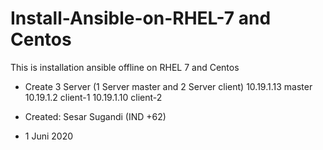 # Install-Ansible-on-RHEL-7 and Centos

This is  installation ansible offline on RHEL 7 and Centos

- Create 3 Server (1 Server master and 2 Server client)
10.19.1.13      master
10.19.1.2       client-1
10.19.1.10      client-2

- Created: Sesar Sugandi (IND +62)
- 1 Juni 2020
